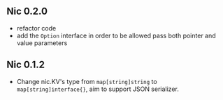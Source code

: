 ## Nic 0.2.0

+ refactor code
+ add the `Option` interface in order to be allowed pass both pointer and value parameters

## Nic 0.1.2

+ Change nic.KV's type from `map[string]string` to `map[string]interface{}`, aim to support JSON serializer.
